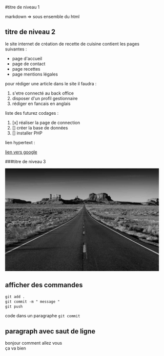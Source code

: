 #titre de niveau 1 

markdown => sous ensemble du html

## titre de niveau 2

le site internet de création de recette de cuisine contient les 
pages suivantes :

- page d'accueil 
- page de contact 
- page recettes
- page mentions légales

pour rédiger une article dans le site il faudra :

1. s'etre connecté au back office
1. disposer d'un profil gestionnaire 
1. rédiger en fancais en anglais  

liste des futurez codages :

1. [x] réaliser la page de connection 
1. [] créer la base de données
1. [] installer PHP 


lien hypertext :


[lien vers google](https://google.fr)


###titre de niveau 3

![](photo.jpg)

## afficher des commandes 

```
git add .
git commit -m " message "
git push 
```

code dans un paragraphe `git commit`

## paragraph avec saut de ligne 

bonjour comment allez vous   
ça va bien 
